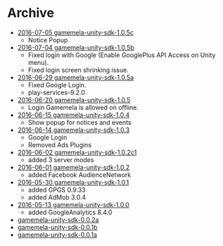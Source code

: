 # Archive

* [2016-07-05 gamemela-unity-sdk-1.0.5c](https://github.com/gamemela/GamemelaSDK/raw/master/unity/gamemela-unity-sdk-1.0.5c.unitypackage)
  * Notice Popup
* [2016-07-04 gamemela-unity-sdk-1.0.5b](https://github.com/gamemela/GamemelaSDK/raw/master/unity/gamemela-unity-sdk-1.0.5b.unitypackage)
  * Fixed login with Google (Enable GooglePlus API Access on Unity menu).
  * Fixed login screen shrinking issue.
* [2016-06-29 gamemela-unity-sdk-1.0.5a](https://github.com/gamemela/GamemelaSDK/raw/master/unity/gamemela-unity-sdk-1.0.5a.unitypackage)
  * Fixed Google Login.
  * play-services-9.2.0
* [2016-06-20 gamemela-unity-sdk-1.0.5](https://github.com/gamemela/GamemelaSDK/raw/master/unity/gamemela-unity-sdk-1.0.5.unitypackage)
  * Login Gamemela is allowed on offline.
* [2016-06-15 gamemela-unity-sdk-1.0.4](https://github.com/gamemela/GamemelaSDK/raw/master/unity/gamemela-unity-sdk-1.0.4.unitypackage)
  * Show popup for notices and events
* [2016-06-14 gamemela-unity-sdk-1.0.3](https://github.com/gamemela/GamemelaSDK/raw/master/unity/gamemela-unity-sdk-1.0.3.unitypackage)
  * Google Login
  * Removed Ads Plugins
* [2016-06-02 gamemela-unity-sdk-1.0.2c1](https://github.com/gamemela/GamemelaSDK/raw/master/unity/gamemela-unity-sdk-1.0.2c1.unitypackage)
  * added 3 server modes
* [2016-06-01 gamemela-unity-sdk-1.0.2](https://github.com/gamemela/GamemelaSDK/raw/master/unity/gamemela-unity-sdk-1.0.2.unitypackage)
  * added Facebook AudienceNetwork
* [2016-05-30 gamemela-unity-sdk-1.0.1](https://github.com/gamemela/GamemelaSDK/raw/master/unity/gamemela-unity-sdk-1.0.1.unitypackage)
  * added GPGS 0.9.33
  * added AdMob 3.0.4
* [2016-05-13 gamemela-unity-sdk-1.0.0](https://github.com/gamemela/GamemelaSDK/raw/master/unity/gamemela-unity-sdk-1.0.0.unitypackage)
  * added GoogleAnalytics 8.4.0
* [gamemela-unity-sdk-0.0.2a](https://github.com/gamemela/GamemelaSDK/raw/master/unity/gamemela-unity-sdk-0.0.2a.unitypackage)
* [gamemela-unity-sdk-0.0.1b](https://github.com/gamemela/GamemelaSDK/raw/master/unity/gamemela-unity-sdk-0.0.1b.unitypackage)
* [gamemela-unity-sdk-0.0.1a](https://github.com/gamemela/GamemelaSDK/raw/master/unity/gamemela-unity-sdk-0.0.1a.unitypackage)
